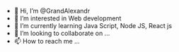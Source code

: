 - 👋 Hi, I’m @GrandAlexandr
- 👀 I’m interested in Web development
- 🌱 I’m currently learning Java Script, Node JS, React js
- 💞️ I’m looking to collaborate on ...
- 📫 How to reach me ...

<!---
GrandAlexandr/GrandAlexandr is a ✨ special ✨ repository because its `README.md` (this file) appears on your GitHub profile.
You can click the Preview link to take a look at your changes.
--->
